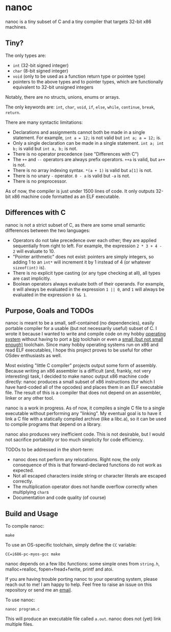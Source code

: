 
# nanoc
nanoc is a tiny subset of C and a tiny compiler that targets 32-bit x86 machines.

## Tiny?
The only types are:
- `int` (32-bit signed integer)
- `char` (8-bit signed integer)
- `void` (only to be used as a function return type or pointee type)
- pointers to the above types and to pointer types, which are functionally equivalent
  to 32-bit unsigned integers

Notably, there are no structs, unions, enums or arrays.

The only keywords are: `int`, `char`, `void`, `if`, `else`, `while`, `continue`, `break`, `return`.

There are many syntactic limitations:
- Declarations and assignments cannot both be made in a single statement. For example, `int a = 12;` is not valid but `int a; a = 12;` is.
- Only a single declaration can be made in a single statement. `int a; int b;` is valid but `int a, b;` is not.
- There is no operator precedence (see "Differences with C")
- The `++` and `--` operators are always prefix operators. `++a` is valid, but `a++` is not.
- There is no array indexing syntax. `*(a + 1)` is valid but `a[1]` is not.
- There is no unary `-` operator. `0 - a` is valid but `-a` is not.
- There is no preprocessor.

As of now, the compiler is just under 1500 lines of code. It only outputs 32-bit x86 machine code formatted as an ELF executable.

## Differences with C
nanoc is not a strict subset of C, as there are some small semantic differences between the two languages:
- Operators do not take precedence over each other; they are applied sequentially from right to left. For example, the expression `2 * 3 + 4 - 2` will evaluate to 10.
- "Pointer arithmetic" does not exist: pointers are simply integers, so adding 1 to an `int*` will increment it by 1 instead of 4 (or whatever `sizeof(int)` is).
- There is no explicit type casting (or any type checking at all), all types are cast implicitly.
- Boolean operators always evaluate both of their operands. For example, `0` will always be evaluated in the expression `1 || 0`, and `1` will always be evaluated in the expression `0 && 1`.

## Purpose, Goals and TODOs
nanoc is meant to be a small, self-contained (no dependencies), easily portable compiler for a usable (but not necessarily useful) subset of C. I wrote it because I wanted to write and compile code on my hobby [operating system](https://github.com/AjayMT/mako) without having to port a [big](https://gcc.gnu.org/) toolchain or even a [small (but not small enough)](https://bellard.org/tcc/) toolchain. Since many hobby operating systems run on x86 and read ELF executables, I hope this project proves to be useful for other OSdev enthusiasts as well.

Most existing "little C compiler" projects output some form of assembly. Because writing an x86 assembler is a difficult (and, frankly, not very interesting) task, I decided to make nanoc output x86 machine code directly: nanoc produces a small subset of x86 instructions (for which I have hard-coded all of the opcodes) and places them in an ELF executable file. The result of this is a compiler that does not depend on an assembler, linker or any other tool.

nanoc is a work in progress. As of now, it compiles a single C file to a single executable without performing any "linking". My eventual goal is to have it link a C file with a statically compiled archive (like a libc.a), so it can be used to compile programs that depend on a library.

nanoc also produces very inefficient code. This is not desirable, but I would not sacrifice portability or too much simplicity for code efficiency.

TODOs to be addressed in the short-term:
- nanoc does not perform any relocations. Right now, the only consequence of this is that forward-declared functions do not work as expected.
- Not all escaped characters inside string or character literals are escaped correctly.
- The multiplication operator does not handle overflow correctly when multiplying `char`s
- Documentation and code quality (of course)

## Build and Usage
To compile nanoc:
```
make
```

To use an OS-specific toolchain, simply define the `CC` variable:
```
CC=i686-pc-myos-gcc make
```

nanoc depends on a few libc functions: some simple ones from `string.h`, malloc+realloc, fopen+fread+fwrite, printf and atoi.

If you are having trouble porting nanoc to your operating system, please reach out to me! I am happy to help. Feel free to raise an issue on this repository or send me an [email](mailto:ajaymt2@illinois.edu).

To use nanoc:
```
nanoc program.c
```

This will produce an executable file called `a.out`. nanoc does not (yet) link multiple files.
